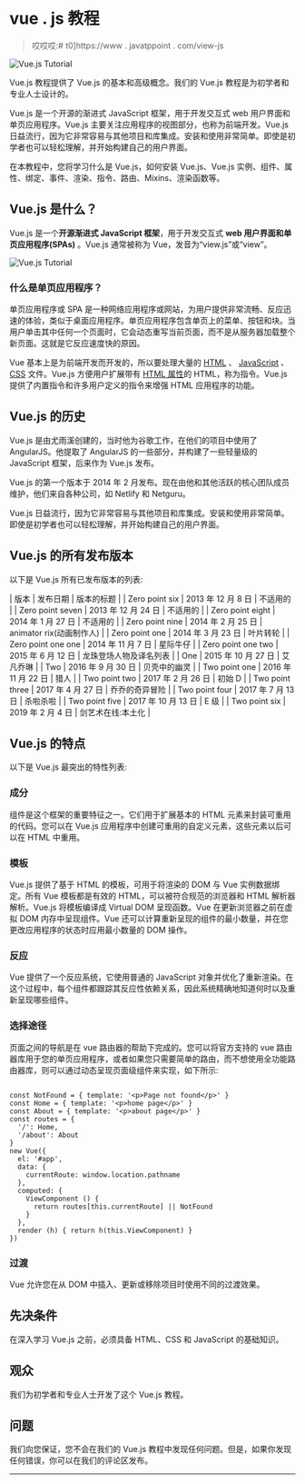# vue . js 教程

> 哎哎哎:# t0]https://www . javatppoint . com/view-js

![Vue.js Tutorial](../Images/68dceb094ea324d00e20867c3386f0d9.png)

Vue.js 教程提供了 Vue.js 的基本和高级概念。我们的 Vue.js 教程是为初学者和专业人士设计的。

Vue.js 是一个开源的渐进式 JavaScript 框架，用于开发交互式 web 用户界面和单页应用程序。Vue.js 主要关注应用程序的视图部分，也称为前端开发。Vue.js 日益流行，因为它非常容易与其他项目和库集成。安装和使用非常简单。即使是初学者也可以轻松理解，并开始构建自己的用户界面。

在本教程中，您将学习什么是 Vue.js，如何安装 Vue.js、Vue.js 实例、组件、属性、绑定、事件、渲染、指令、路由、Mixins、渲染函数等。

## Vue.js 是什么？

Vue.js 是一个**开源渐进式 JavaScript 框架**，用于开发交互式 **web 用户界面和单页应用程序(SPAs)** 。Vue.js 通常被称为 Vue，发音为“view.js”或“view”。

![Vue.js Tutorial](../Images/b897760afff1698370f3d40dc22c4cb8.png)

### 什么是单页应用程序？

单页应用程序或 SPA 是一种网络应用程序或网站，为用户提供非常流畅、反应迅速的体验，类似于桌面应用程序。单页应用程序包含单页上的菜单、按钮和块。当用户单击其中任何一个页面时，它会动态重写当前页面，而不是从服务器加载整个新页面。这就是它反应速度快的原因。

Vue 基本上是为前端开发而开发的，所以要处理大量的 [HTML](https://www.javatpoint.com/html-tutorial) 、 [JavaScript](https://www.javatpoint.com/javascript-tutorial) 、 [CSS](https://www.javatpoint.com/css-tutorial) 文件。Vue.js 方便用户扩展带有 [HTML 属性](https://www.javatpoint.com/html-attributes)的 HTML，称为指令。Vue.js 提供了内置指令和许多用户定义的指令来增强 HTML 应用程序的功能。

## Vue.js 的历史

Vue.js 是由尤雨溪创建的，当时他为谷歌工作，在他们的项目中使用了 AngularJS。他提取了 AngularJS 的一些部分，并构建了一些轻量级的 JavaScript 框架，后来作为 Vue.js 发布。

Vue.js 的第一个版本于 2014 年 2 月发布。现在由他和其他活跃的核心团队成员维护，他们来自各种公司，如 Netlify 和 Netguru。

Vue.js 日益流行，因为它非常容易与其他项目和库集成。安装和使用非常简单。即使是初学者也可以轻松理解，并开始构建自己的用户界面。

## Vue.js 的所有发布版本

以下是 Vue.js 所有已发布版本的列表:

| 版本 | 发布日期 | 版本的标题 |
| Zero point six | 2013 年 12 月 8 日 | 不适用的 |
| Zero point seven | 2013 年 12 月 24 日 | 不适用的 |
| Zero point eight | 2014 年 1 月 27 日 | 不适用的 |
| Zero point nine | 2014 年 2 月 25 日 | animator rix(动画制作人) |
| Zero point one | 2014 年 3 月 23 日 | 叶片转轮 |
| Zero point one one | 2014 年 11 月 7 日 | 星际牛仔 |
| Zero point one two | 2015 年 6 月 12 日 | 龙珠登场人物及译名列表 |
| One | 2015 年 10 月 27 日 | 艾凡乔琳 |
| Two | 2016 年 9 月 30 日 | 贝壳中的幽灵 |
| Two point one | 2016 年 11 月 22 日 | 猎人 |
| Two point two | 2017 年 2 月 26 日 | 初始 D |
| Two point three | 2017 年 4 月 27 日 | 乔乔的奇异冒险 |
| Two point four | 2017 年 7 月 13 日 | 杀啦杀啦 |
| Two point five | 2017 年 10 月 13 日 | E 级 |
| Two point six | 2019 年 2 月 4 日 | 剑艺术在线:本土化 |

## Vue.js 的特点

以下是 Vue.js 最突出的特性列表:

### 成分

组件是这个框架的重要特征之一。它们用于扩展基本的 HTML 元素来封装可重用的代码。您可以在 Vue.js 应用程序中创建可重用的自定义元素，这些元素以后可以在 HTML 中重用。

### 模板

Vue.js 提供了基于 HTML 的模板，可用于将渲染的 DOM 与 Vue 实例数据绑定。所有 Vue 模板都是有效的 HTML，可以被符合规范的浏览器和 HTML 解析器解析。Vue.js 将模板编译成 Virtual DOM 呈现函数。Vue 在更新浏览器之前在虚拟 DOM 内存中呈现组件。Vue 还可以计算重新呈现的组件的最小数量，并在您更改应用程序的状态时应用最小数量的 DOM 操作。

### 反应

Vue 提供了一个反应系统，它使用普通的 JavaScript 对象并优化了重新渲染。在这个过程中，每个组件都跟踪其反应性依赖关系，因此系统精确地知道何时以及重新呈现哪些组件。

### 选择途径

页面之间的导航是在 vue 路由器的帮助下完成的。您可以将官方支持的 vue 路由器库用于您的单页应用程序，或者如果您只需要简单的路由，而不想使用全功能路由器库，则可以通过动态呈现页面级组件来实现，如下所示:

```

const NotFound = { template: '<p>Page not found</p>' }
const Home = { template: '<p>home page</p>' }
const About = { template: '<p>about page</p>' }
const routes = {
  '/': Home,
  '/about': About
}
new Vue({
  el: '#app',
  data: {
    currentRoute: window.location.pathname
  },
  computed: {
    ViewComponent () {
      return routes[this.currentRoute] || NotFound
    }
  },
  render (h) { return h(this.ViewComponent) }
})

```

### 过渡

Vue 允许您在从 DOM 中插入、更新或移除项目时使用不同的过渡效果。

## 先决条件

在深入学习 Vue.js 之前，必须具备 HTML、CSS 和 JavaScript 的基础知识。

## 观众

我们为初学者和专业人士开发了这个 Vue.js 教程。

## 问题

我们向您保证，您不会在我们的 Vue.js 教程中发现任何问题。但是，如果你发现任何错误，你可以在我们的评论区发布。

* * *